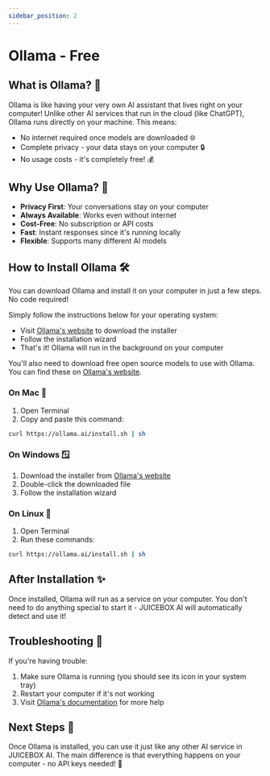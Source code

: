 ```yaml
---
sidebar_position: 2
---
```


# Ollama - Free

## What is Ollama? 🤔

Ollama is like having your very own AI assistant that lives right on your computer! Unlike other AI services that run in the cloud (like ChatGPT), Ollama runs directly on your machine. This means:

- No internet required once models are downloaded 🌐
- Complete privacy - your data stays on your computer 🔒
- No usage costs - it's completely free! 💰

## Why Use Ollama? 🌟

- **Privacy First**: Your conversations stay on your computer
- **Always Available**: Works even without internet
- **Cost-Free**: No subscription or API costs
- **Fast**: Instant responses since it's running locally
- **Flexible**: Supports many different AI models

## How to Install Ollama 🛠️

You can download Ollama and install it on your computer in just a few steps. No code required!

Simply follow the instructions below for your operating system:

- Visit [Ollama's website](https://ollama.ai/download) to download the installer
- Follow the installation wizard
- That's it! Ollama will run in the background on your computer

You'll also need to download free open source models to use with Ollama. You can find these on [Ollama's website](https://ollama.ai/models).

### On Mac 🍎

1. Open Terminal
2. Copy and paste this command:

```bash
curl https://ollama.ai/install.sh | sh
```

### On Windows 🪟

1. Download the installer from [Ollama's website](https://ollama.ai/download)
2. Double-click the downloaded file
3. Follow the installation wizard

### On Linux 🐧

1. Open Terminal
2. Run these commands:

```bash
curl https://ollama.ai/install.sh | sh
```

## After Installation ✨

Once installed, Ollama will run as a service on your computer. You don't need to do anything special to start it - JUICEBOX AI will automatically detect and use it!

## Troubleshooting 🔧

If you're having trouble:

1. Make sure Ollama is running (you should see its icon in your system tray)
2. Restart your computer if it's not working
3. Visit [Ollama's documentation](https://github.com/ollama/ollama) for more help

## Next Steps 👣

Once Ollama is installed, you can use it just like any other AI service in JUICEBOX AI. The main difference is that everything happens on your computer - no API keys needed! 🎉
